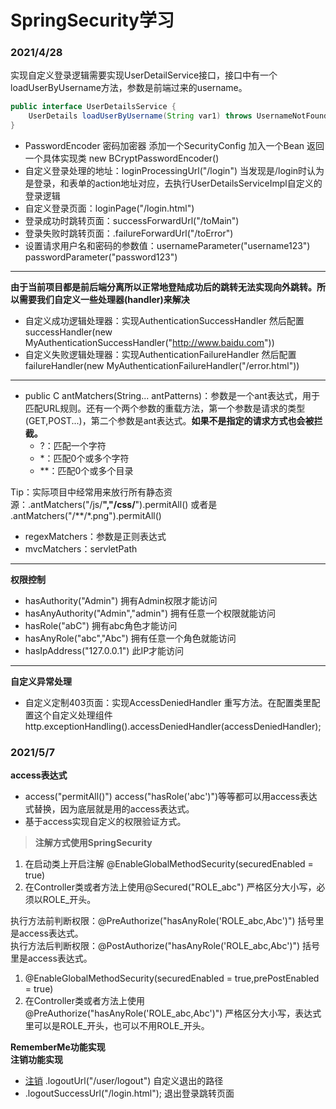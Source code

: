 # SpringSecurity学习
### 2021/4/28
实现自定义登录逻辑需要实现UserDetailService接口，接口中有一个loadUserByUsername方法，参数是前端过来的username。
```java
public interface UserDetailsService {
    UserDetails loadUserByUsername(String var1) throws UsernameNotFoundException;
}
```
- PasswordEncoder 密码加密器 添加一个SecurityConfig 加入一个Bean 返回一个具体实现类 new BCryptPasswordEncoder()
- 自定义登录处理的地址：loginProcessingUrl("/login") 当发现是/login时认为是登录，和表单的action地址对应，去执行UserDetailsServiceImpl自定义的登录逻辑
- 自定义登录页面：loginPage("/login.html")
- 登录成功时跳转页面：successForwardUrl("/toMain")
- 登录失败时跳转页面：.failureForwardUrl("/toError")
- 设置请求用户名和密码的参数值：usernameParameter("username123") passwordParameter("password123")
---
**由于当前项目都是前后端分离所以正常地登陆成功后的跳转无法实现向外跳转。所以需要我们自定义一些处理器(handler)来解决**
- 自定义成功逻辑处理器：实现AuthenticationSuccessHandler 然后配置successHandler(new MyAuthenticationSuccessHandler("http://www.baidu.com"))
- 自定义失败逻辑处理器：实现AuthenticationFailureHandler 然后配置failureHandler(new MyAuthenticationFailureHandler("/error.html"))
---
- public C antMatchers(String... antPatterns)：参数是一个ant表达式，用于匹配URL规则。还有一个两个参数的重载方法，第一个参数是请求的类型(GET,POST...)，第二个参数是ant表达式。**如果不是指定的请求方式也会被拦截。**
    - ?：匹配一个字符
    - *：匹配0个或多个字符
    - **：匹配0个或多个目录

Tip：实际项目中经常用来放行所有静态资源：.antMatchers("/js/**","/css/**").permitAll() 或者是 .antMatchers("/**/*.png").permitAll()
- regexMatchers：参数是正则表达式
- mvcMatchers：servletPath
---
**权限控制**
- hasAuthority("Admin") 拥有Admin权限才能访问
- hasAnyAuthority("Admin","admin") 拥有任意一个权限就能访问
- hasRole("abC") 拥有abc角色才能访问
- hasAnyRole("abc","Abc") 拥有任意一个角色就能访问
- hasIpAddress("127.0.0.1") 此IP才能访问
---
**自定义异常处理**
- 自定义定制403页面：实现AccessDeniedHandler 重写方法。在配置类里配置这个自定义处理组件 http.exceptionHandling().accessDeniedHandler(accessDeniedHandler);
### 2021/5/7
**access表达式**
- access("permitAll()") access("hasRole('abc')")等等都可以用access表达式替换，因为底层就是用的access表达式。
- 基于access实现自定义的权限验证方式。
> **注解方式使用SpringSecurity**
1. 在启动类上开启注解 @EnableGlobalMethodSecurity(securedEnabled = true)
2. 在Controller类或者方法上使用@Secured("ROLE_abc") 严格区分大小写，必须以ROLE_开头。

执行方法前判断权限：@PreAuthorize("hasAnyRole('ROLE_abc,Abc')") 括号里是access表达式。  
执行方法后判断权限：@PostAuthorize("hasAnyRole('ROLE_abc,Abc')") 括号里是access表达式。
1. @EnableGlobalMethodSecurity(securedEnabled = true,prePostEnabled = true)
2. 在Controller类或者方法上使用@PreAuthorize("hasAnyRole('ROLE_abc,Abc')") 严格区分大小写，表达式里可以是ROLE_开头，也可以不用ROLE_开头。

**RememberMe功能实现**  
**注销功能实现**  
- <a href="/user/logout">注销</a> .logoutUrl("/user/logout") 自定义退出的路径
- .logoutSuccessUrl("/login.html"); 退出登录跳转页面